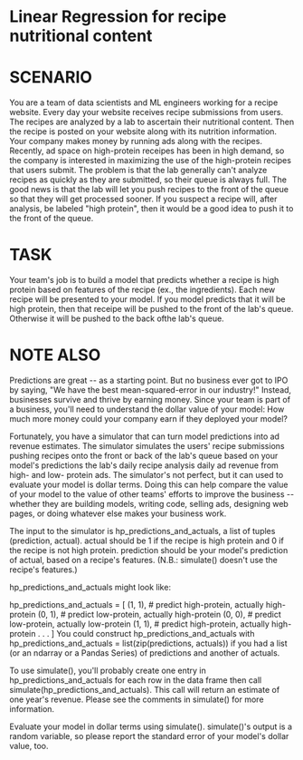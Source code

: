 # Linear Regression for recipe nutritional content

# SCENARIO
You are a team of data scientists and ML engineers working for a recipe website. Every day your website receives recipe submissions from users. The recipes are analyzed by a lab to ascertain their nutritional content. Then the recipe is posted on your website along with its nutrition information. Your company makes money by running ads along with the recipes. Recently, ad space on high-protein receipes has been in high demand, so the company is interested in maximizing the use of the high-protein recipes that users submit. The problem is that the lab generally can't analyze recipes as quickly as they are submitted, so their queue is always full. The good news is that the lab will let you push recipes to the front of the queue so that they will get processed sooner. If you suspect a recipe will, after analysis, be labeled "high protein", then it would be a good idea to push it to the front of the queue.

# TASK 
Your team's job is to build a model that predicts whether a recipe is high protein based on features of the recipe (ex., the ingredients). Each new recipe will be presented to your model. If you model predicts that it will be high protein, then that receipe will be pushed to the front of the lab's queue. Otherwise it will be pushed to the back ofthe lab's queue.

# NOTE ALSO
Predictions are great -- as a starting point. But no business ever got to IPO by saying, "We have the best mean-squared-error in our industry!" Instead, businesses survive and thrive by earning money. Since your team is part of a business, you'll need to understand the dollar value of your model: How much more money could your company earn if they deployed your model?

Fortunately, you have a simulator that can turn model predictions into ad revenue estimates. The simulator simulates the users' recipe submissions
pushing recipes onto the front or back of the lab's queue based on your model's predictions the lab's daily recipe analysis daily ad revenue from high- and low- protein ads. The simulator's not perfect, but it can used to evaluate your model is dollar terms. Doing this can help compare the value of your model to the value of other teams' efforts to improve the business -- whether they are building models, writing code, selling ads, designing web pages, or doing whatever else makes your business work.

The input to the simulator is hp_predictions_and_actuals, a list of tuples (prediction, actual). actual should be 1 if the recipe is high protein and 0 if the recipe is not high protein. prediction should be your model's prediction of actual, based on a recipe's features. (N.B.: simulate() doesn't use the recipe's features.)

hp_predictions_and_actuals might look like:

hp_predictions_and_actuals = [
    (1, 1),  # predict high-protein, actually high-protein
    (0, 1),  # predict low-protein, actually high-protein
    (0, 0),  # predict low-protein, actually low-protein
    (1, 1),  # predict high-protein, actually high-protein
    .
    .
    .
]
You could construct hp_predictions_and_actuals with hp_predictions_and_actuals = list(zip(predictions, actuals)) if you had a list (or an ndarray or a Pandas Series) of predictions and another of actuals.

To use simulate(), you'll probably create one entry in hp_predictions_and_actuals for each row in the data frame then call simulate(hp_predictions_and_actuals). This call will return an estimate of one year's revenue. Please see the comments in simulate() for more information.

Evaluate your model in dollar terms using simulate(). simulate()'s output is a random variable, so please report the standard error of your model's dollar value, too.
